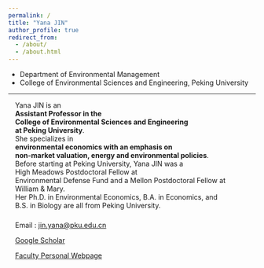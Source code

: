 ```yaml
---
permalink: /
title: "Yana JIN"
author_profile: true
redirect_from: 
  - /about/
  - /about.html
---
```

* Department of Environmental Management  
* College of Environmental Sciences and Engineering, Peking University

---


&emsp;Yana JIN is an <br>&emsp;**Assistant Professor in the <br>&emsp;College of Environmental Sciences and Engineering <br>&emsp;at Peking University**. 
<br/>&emsp;She specializes in <br>&emsp;**environmental economics with an emphasis on <br>&emsp;non-market valuation, energy and environmental policies**. 
<br/>&emsp;Before starting at Peking University, Yana JIN was a <br>&emsp;High Meadows Postdoctoral Fellow at <br>&emsp;Environmental Defense Fund and a Mellon Postdoctoral Fellow at <br>&emsp;William & Mary. <br>&emsp;Her Ph.D. in Environmental Economics, B.A. in Economics, and <br>&emsp;B.S. in Biology are all from Peking University.

###
&emsp;Email : jin.yana@pku.edu.cn

&emsp;[Google Scholar](bit.ly/32Oh18g)

&emsp;[Faculty Personal Webpage](http://scholar.pku.edu.cn/yjin/home)
###



